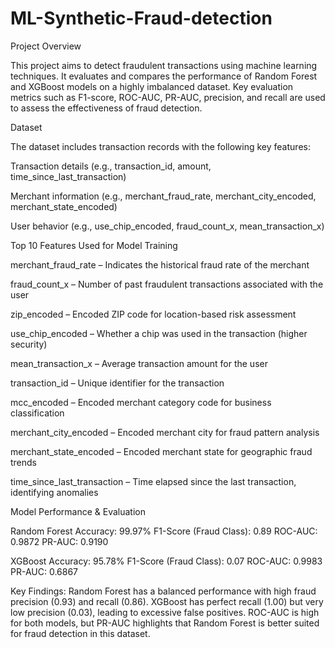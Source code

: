 # ML-Synthetic-Fraud-detection

Project Overview

This project aims to detect fraudulent transactions using machine learning techniques. It evaluates and compares the performance of Random Forest and XGBoost models on a highly imbalanced dataset. Key evaluation metrics such as F1-score, ROC-AUC, PR-AUC, precision, and recall are used to assess the effectiveness of fraud detection.

Dataset

The dataset includes transaction records with the following key features:

Transaction details (e.g., transaction_id, amount, time_since_last_transaction)

Merchant information (e.g., merchant_fraud_rate, merchant_city_encoded, merchant_state_encoded)

User behavior (e.g., use_chip_encoded, fraud_count_x, mean_transaction_x)


Top 10 Features Used for Model Training

merchant_fraud_rate – Indicates the historical fraud rate of the merchant

fraud_count_x – Number of past fraudulent transactions associated with the user

zip_encoded – Encoded ZIP code for location-based risk assessment

use_chip_encoded – Whether a chip was used in the transaction (higher security)

mean_transaction_x – Average transaction amount for the user

transaction_id – Unique identifier for the transaction

mcc_encoded – Encoded merchant category code for business classification

merchant_city_encoded – Encoded merchant city for fraud pattern analysis

merchant_state_encoded – Encoded merchant state for geographic fraud trends

time_since_last_transaction – Time elapsed since the last transaction, identifying anomalies

Model Performance & Evaluation

Random Forest
Accuracy: 99.97%
F1-Score (Fraud Class): 0.89
ROC-AUC: 0.9872
PR-AUC: 0.9190


XGBoost
Accuracy: 95.78%
F1-Score (Fraud Class): 0.07
ROC-AUC: 0.9983
PR-AUC: 0.6867


Key Findings:
Random Forest has a balanced performance with high fraud precision (0.93) and recall (0.86).
XGBoost has perfect recall (1.00) but very low precision (0.03), leading to excessive false positives.
ROC-AUC is high for both models, but PR-AUC highlights that Random Forest is better suited for fraud detection in this dataset.
